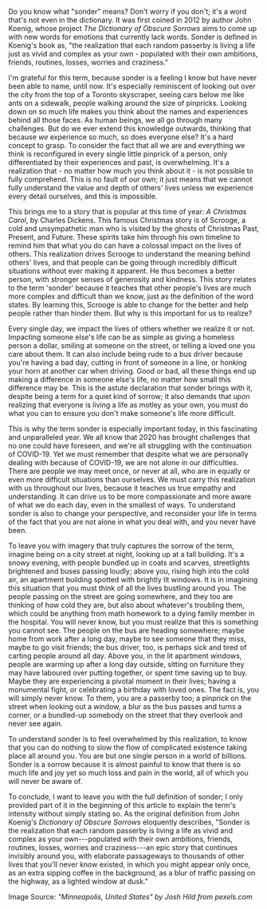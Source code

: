 

Do you know what "sonder" means? Don't worry if you don't; it's a word
that's not even in the dictionary. It was first coined in 2012 by author
John Koenig, whose project *The Dictionary of Obscure Sorrows* aims to
come up with new words for emotions that currently lack words. Sonder is
defined in Koenig's book as, "the realization that each random passerby
is living a life just as vivid and complex as your own - populated with
their own ambitions, friends, routines, losses, worries and craziness."

I'm grateful for this term, because sonder is a feeling I know but have
never been able to name, until now. It's especially reminiscent of
looking out over the city from the top of a Toronto skyscraper, seeing
cars below me like ants on a sidewalk, people walking around the size of
pinpricks. Looking down on so much life makes you think about the names
and experiences behind all those faces. As human beings, we all go
through many challenges. But do we ever extend this knowledge outwards,
thinking that because *we* experience so much, so does everyone else?
It's a hard concept to grasp. To consider the fact that all we are and
everything we think is reconfigured in every single little pinprick of a
person, only differentiated by their experiences and past, is
overwhelming. It's a realization that - no matter how much you think
about it - is not possible to fully comprehend. This is no fault of our
own; it just means that we cannot fully understand the value and depth
of others' lives unless we experience every detail ourselves, and this
is impossible.

This brings me to a story that is popular at this time of year: *A
Christmas Carol*, by Charles Dickens. This famous Christmas story is of
Scrooge, a cold and unsympathetic man who is visited by the ghosts of
Christmas Past, Present, and Future. These spirits take him through his
own timeline to remind him that what you do can have a colossal impact
on the lives of others. This realization drives Scrooge to understand
the meaning behind others' lives, and that people can be going through
incredibly difficult situations without ever making it apparent. He thus
becomes a better person, with stronger senses of generosity and
kindness. This story relates to the term 'sonder' because it teaches
that other people's lives are much more complex and difficult than we
know, just as the definition of the word states. By learning this,
Scrooge is able to change for the better and help people rather than
hinder them. But why is this important for us to realize?

Every single day, we impact the lives of others whether we realize it or
not. Impacting someone else's life can be as simple as giving a homeless
person a dollar, smiling at someone on the street, or telling a loved
one you care about them. It can also include being rude to a bus driver
because you're having a bad day, cutting in front of someone in a line,
or honking your horn at another car when driving. Good or bad, all these
things end up making a difference in someone else's life, no matter how
small this difference may be. This is the astute declaration that sonder
brings with it, despite being a term for a quiet kind of sorrow; it also
demands that upon realizing that everyone is living a life as motley as
your own, you must do what you can to ensure you don't make someone's
life more difficult.

This is why the term sonder is especially important today, in this
fascinating and unparalleled year. We all know that 2020 has brought
challenges that no one could have foreseen, and we're all struggling
with the continuation of COVID-19. Yet we must remember that despite
what we are personally dealing with because of COVID-19, we are not
alone in our difficulties. There are people we may meet once, or never
at all, who are in equally or even more difficult situations than
ourselves. We must carry this realization with us throughout our lives,
because it teaches us true empathy and understanding. It can drive us to
be more compassionate and more aware of what we do each day, even in the
smallest of ways. To understand sonder is also to change your
perspective, and reconsider your life in terms of the fact that you are
not alone in what you deal with, and you never have been.

To leave you with imagery that truly captures the sorrow of the term,
imagine being on a city street at night, looking up at a tall building.
It's a snowy evening, with people bundled up in coats and scarves,
streetlights brightened and buses passing loudly; above you, rising high
into the cold air, an apartment building spotted with brightly lit
windows. It is in imagining this situation that you must think of all
the lives bustling around you. The people passing on the street are
going somewhere, and they too are thinking of how cold they are, but
also about whatever's troubling them, which could be anything from math
homework to a dying family member in the hospital. You will never know,
but you must realize that this is something you cannot see. The people
on the bus are heading somewhere; maybe home from work after a long day,
maybe to see someone that they miss, maybe to go visit friends; the bus
driver, too, is perhaps sick and tired of carting people around all day.
Above you, in the lit apartment windows, people are warming up after a
long day outside, sitting on furniture they may have laboured over
putting together, or spent time saving up to buy. Maybe they are
experiencing a pivotal moment in their lives; having a monumental fight,
or celebrating a birthday with loved ones. The fact is, you will simply
never know. To them, you are a passerby too; a pinprick on the street
when looking out a window, a blur as the bus passes and turns a corner,
or a bundled-up somebody on the street that they overlook and never see
again.

To understand sonder is to feel overwhelmed by this realization, to know
that you can do nothing to slow the flow of complicated existence taking
place all around you. You are but one single person in a world of
billions. Sonder is a sorrow because it is almost painful to know that
there is so much life and joy yet so much loss and pain in the world,
all of which you will never be aware of.

To conclude, I want to leave you with the full definition of sonder; I
only provided part of it in the beginning of this article to explain the
term's intensity without simply stating so. As the original definition
from John Koenig's *Dictionary of Obscure Sorrows* eloquently describes,
"Sonder is the realization that each random passerby is living a life as
vivid and complex as your own---populated with their own ambitions,
friends, routines, losses, worries and craziness---an epic story that
continues invisibly around you, with elaborate passageways to thousands
of other lives that you'll never know existed, in which you might appear
only once, as an extra sipping coffee in the background, as a blur of
traffic passing on the highway, as a lighted window at dusk."

Image Source: *"Minneapolis, United States" by Josh Hild from
pexels.com*
